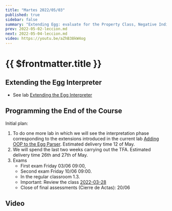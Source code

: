 ```yaml
---
title: "Martes 2022/05/03"
published: true
sidebar: false
summary: "Extending Egg: evaluate for the Property Class, Negative Indices, Monkey Patching, Currying, Intro to leftEvaluate"
prev: 2022-05-02-leccion.md
next: 2022-05-04-leccion.md
video: https://youtu.be/aZhB38kW4og
---
```


# {{ $frontmatter.title }}

## Extending the Egg Interpreter

* See lab [Extending the Egg Interpreter](/practicas/extended-egg-interpreter.html) 

## Programming the End of the Course

Initial plan:

1. To do one more lab in which we will see the interpretation phase corresponding to the extensions introduced in the current lab [Adding OOP to the Egg Parser](/practicas/egg-oop-parser.html). Estimated delivery time 12 of May.
2. We will spend the last two weeks carrying out the TFA. Estimated delivery time 26th and 27th of May.
3. Exams
   * First exam Friday 03/06 09:00, 
   * Second exam Friday 10/06 09:00. 
   * In the regular classroom 1.3. 
   * Important: Review the class [2022-03-28](/clases/2022-03-28-leccion.html)
   * Close of final assessments (Cierre de Actas): 20/06


## Video

<youtube></youtube>

